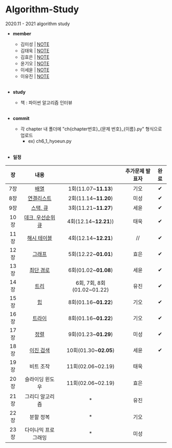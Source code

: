 # Algorithm-Study
2020.11 - 2021 algorithm study

* **member**
  - 김미성 | [NOTE]()
  - 김태욱 | [NOTE]()
  - 김효은 | [NOTE]()
  - 윤기오 | [NOTE]()
  - 이세윤 | [NOTE](https://blog.naver.com/ericalee97)
  - 이유진 | [NOTE]()
<br><br>

* **study**
  - 책 : 파이썬 알고리즘 인터뷰
<br><br>

* **commit**
    - 각 chapter 내 폴더에 "ch{chapter번호}\_{문제 번호}\_{이름}.py" 형식으로 업로드
      - ex) ch6_1_hyoeun.py
<br><br>

* **일정**

|장   | 내용                |           | 추가문제 발표자 |완료|
|:---:|:-------------------:|:-----------:|:----------:|:---:|
|7장  | [배열](https://github.com/hyo-eun-kim/algorithm-study/tree/main/ch07)                | 1회(11.07~**11.13**)| 기오     |✔|
|8장  | [연결리스트](https://github.com/hyo-eun-kim/algorithm-study/tree/main/ch08)          | 2회(11.14~**11.20**)| 미성     |✔|
|9장  | [스택, 큐](https://github.com/hyo-eun-kim/algorithm-study/tree/main/ch09)            | 3회(11.21~**11.27**)| 세윤     |✔|
|10장 | [데크, 우선순위 큐](https://github.com/hyo-eun-kim/algorithm-study/tree/main/ch10)   | 4회(12.14~**12.21**))| 태욱     |✔|
|11장 | [해시 테이블](https://github.com/hyo-eun-kim/algorithm-study/tree/main/ch11)         | 4회(12.14~**12.21**)| //       |✔|
|12장 | [그래프](https://github.com/hyo-eun-kim/algorithm-study/tree/main/ch12)              | 5회(12.22~**01.01**)| 효은     |✔|
|13장 | [최단 경로](https://github.com/hyo-eun-kim/algorithm-study/tree/main/ch13)           | 6회(01.02~**01.08**) | 세윤     |✔|
|14장 | [트리](https://github.com/hyo-eun-kim/algorithm-study/tree/main/ch14)                | 6회, 7회, 8회(01.02~01.22)| 유진     |✔|
|15장 | [힙](https://github.com/hyo-eun-kim/algorithm-study/tree/main/ch15)                  | 8회(01.16~**01.22**) | 기오     |✔|
|16장 | [트라이](https://github.com/hyo-eun-kim/algorithm-study/tree/main/ch16)              | 8회(01.16~**01.22**) |기오      |✔|
|17장 | [정렬](https://github.com/hyo-eun-kim/algorithm-study/tree/main/ch17)                | 9회(01.23~**01.29**) | 미성     |✔|
|18장 | [이진 검색](https://github.com/hyo-eun-kim/algorithm-study/tree/main/ch18)           | 10회(01.30~**02.05**) | 세윤     |✔|
|19장 | 비트 조작           | 11회(02.06~02.19)              | 태욱     | |
|20장 | 슬라이딩 윈도우     | 11회(02.06~02.19)              | 효은     | |
|21장 | 그리디 알고리즘     | *              | 유진     | |
|22장 | 분할 정복           | *              | 기오     | |
|23장 | 다이나믹 프로그래밍 | *              | 미성     | |


